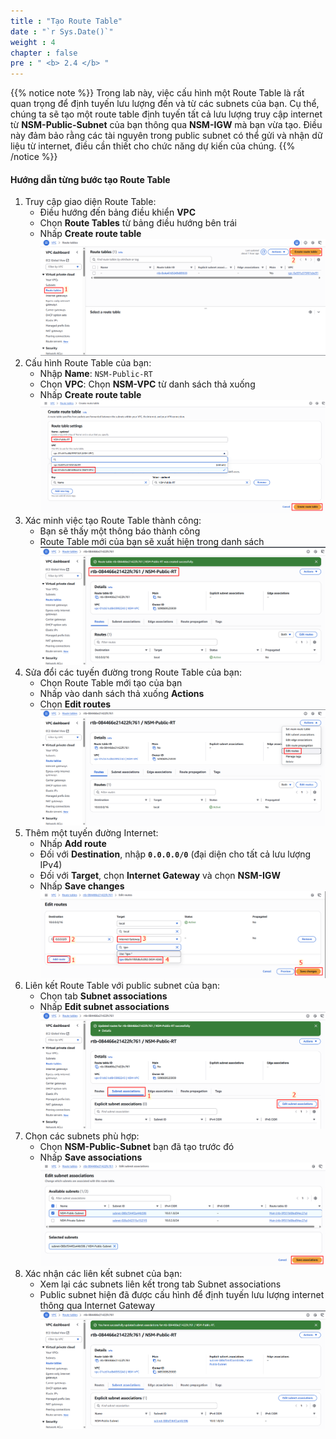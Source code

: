 ```yaml
---
title : "Tạo Route Table"
date : "`r Sys.Date()`"
weight : 4
chapter : false
pre : " <b> 2.4 </b> "
---
```


{{% notice note %}}
Trong lab này, việc cấu hình một Route Table là rất quan trọng để định tuyến lưu lượng đến và từ các subnets của bạn. Cụ thể, chúng ta sẽ tạo một route table định tuyến tất cả lưu lượng truy cập internet từ **NSM-Public-Subnet** của bạn thông qua **NSM-IGW** mà bạn vừa tạo. Điều này đảm bảo rằng các tài nguyên trong public subnet có thể gửi và nhận dữ liệu từ internet, điều cần thiết cho chức năng dự kiến của chúng.
{{% /notice %}}

#### Hướng dẫn từng bước tạo Route Table
1. Truy cập giao diện Route Table:
    - Điều hướng đến bảng điều khiển **VPC**
    - Chọn **Route Tables** từ bảng điều hướng bên trái
    - Nhấp **Create route table**
    ![image.png](image.png)
2. Cấu hình Route Table của bạn:
    - Nhập **Name**: `NSM-Public-RT`
    - Chọn **VPC**: Chọn **NSM-VPC** từ danh sách thả xuống
    - Nhấp **Create route table**
    ![image.png](image%201.png)
3. Xác minh việc tạo Route Table thành công:
    - Bạn sẽ thấy một thông báo thành công
    - Route Table mới của bạn sẽ xuất hiện trong danh sách
    ![image.png](image%202.png)
4. Sửa đổi các tuyến đường trong Route Table của bạn:
    - Chọn Route Table mới tạo của bạn
    - Nhấp vào danh sách thả xuống **Actions**
    - Chọn **Edit routes**
    ![image.png](image%203.png)
5. Thêm một tuyến đường Internet:
    - Nhấp **Add route**
    - Đối với **Destination**, nhập **`0.0.0.0/0`** (đại diện cho tất cả lưu lượng IPv4)
    - Đối với **Target**, chọn **Internet Gateway** và chọn **NSM-IGW**
    - Nhấp **Save changes**
    ![image.png](image%204.png)
6. Liên kết Route Table với public subnet của bạn:
    - Chọn tab **Subnet associations**
    - Nhấp **Edit subnet associations**
    ![image.png](image%205.png)
7. Chọn các subnets phù hợp:
    - Chọn **NSM-Public-Subnet** bạn đã tạo trước đó
    - Nhấp **Save associations**
    ![image.png](image%206.png)
8. Xác nhận các liên kết subnet của bạn:
    - Xem lại các subnets liên kết trong tab Subnet associations
    - Public subnet hiện đã được cấu hình để định tuyến lưu lượng internet thông qua Internet Gateway
    ![image.png](image%207.png)